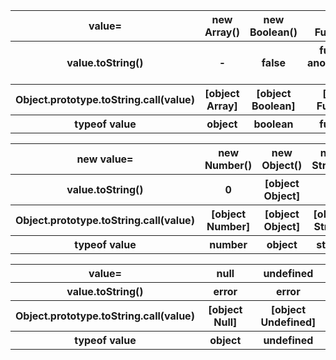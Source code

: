 <table>
<tr>
<th>value=</th>
<th>new Array()</th>
<th>new Boolean()</th>
<th>new Function()</th>
</tr>
<tr>
<th>value.toString()</th>
<th>-</th>
<th>false</th>
<th>function anonymous(){}</th>
</tr>
<tr>
<th>Object.prototype.toString.call(value)</th>
<th>[object Array]</th>
<th>[object Boolean]</th>
<th>[object Function]</th>
</tr>
<tr>
<th>typeof value</th>
<th>object</th>
<th>boolean</th>
<th>function</th>
</tr>
</table>
<table>
<tr>
<th>new value=</th>
<th>new Number()</th>
<th>new Object()</th>
<th>new String()</th>
</tr>
<tr>
<th>value.toString()</th>
<th>0</th>
<th>[object Object]</th>
<th>-</th>
</tr>
<tr>
<th>Object.prototype.toString.call(value)</th>
<th>[object Number]</th>
<th>[object Object]</th>
<th>[object String]</th>
</tr>
<tr>
<th>typeof value</th>
<th>number</th>
<th>object</th>
<th>string</th>
</tr>
</table>
<table>
<tr>
<th>value=</th>
<th>null</th>
<th>undefined</th>
</tr>
<tr>
<th>value.toString()</th>
<th>error</th>
<th>error</th>
</tr>
<tr>
<th>Object.prototype.toString.call(value)</th>
<th>[object Null]</th>
<th>[object Undefined]</th>
</tr>
<tr>
<th>typeof value</th>
<th>object</th>
<th>undefined</th>
</tr>
</table>
